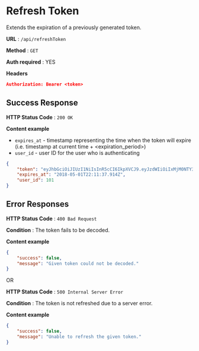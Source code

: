 # Refresh Token

Extends the expiration of a previously generated token.

**URL** : `/api/refreshToken`

**Method** : `GET`

**Auth required** : YES

**Headers**

```json
Authorization: Bearer <token>
```

## Success Response

**HTTP Status Code** : `200 OK`

**Content example**

* `expires_at` - timestamp representing the time when the token will expire (i.e. timestamp at current time + <expiration_period>)
* `user_id` - user ID for the user who is authenticating

```json
{
	"token": "eyJhbGciOiJIUzI1NiIsInR5cCI6IkpXVCJ9.eyJzdWIiOiIxMjM0NTY3ODkwIiwibmFtZSI6IkpvaG4gRG9lIiwiaWF0IjoxNTE2MjM5MDIyfQ.SflKxwRJSMeKKF2QT4fwpMeJf36POk6yJV_adQssw5c",
	"expires_at": "2018-05-01T22:11:37.914Z",
	"user_id": 101
}
```

## Error Responses

**HTTP Status Code** : `400 Bad Request`

**Condition** : The token fails to be decoded.

**Content example**

```json
{
	"success": false,
	"message": "Given token could not be decoded."
}
```

OR

**HTTP Status Code** : `500 Internal Server Error`

**Condition** : The token is not refreshed due to a server error.

**Content example**

```json
{
	"success": false,
	"message": "Unable to refresh the given token."
}
```

